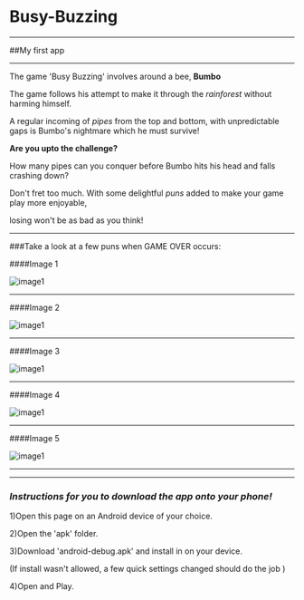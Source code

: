 # Busy-Buzzing
---
##My first app
_____
The game 'Busy Buzzing' involves around a bee, **Bumbo**

The game follows his attempt to make it through the *rainforest* without harming himself.

A regular incoming of *pipes* from the top and bottom, with unpredictable gaps is Bumbo's nightmare which he must survive!

**Are you upto the challenge?**

How many pipes can you conquer before Bumbo hits his head and falls crashing down?

Don't fret too much. With some delightful *puns* added to make your game play more enjoyable, 

losing won't be as bad as you think!

_____

###Take a look at a few puns when GAME OVER occurs:

####Image 1

![image1](https://github.com/nikki30/Busy-Buzzing/blob/master/1.png)

_____

####Image 2

![image1](https://github.com/nikki30/Busy-Buzzing/blob/master/2.png)
_____

####Image 3

![image1](https://github.com/nikki30/Busy-Buzzing/blob/master/3.png)
______

####Image 4

![image1](https://github.com/nikki30/Busy-Buzzing/blob/master/4.png)
_______

####Image 5

![image1](https://github.com/nikki30/Busy-Buzzing/blob/master/5.png)
______
______

### *Instructions for you to download the app onto your phone!*

1)Open this page on an Android device of your choice.

2)Open the 'apk' folder.

3)Download 'android-debug.apk' and install in on your device.

(If install wasn't allowed, a few quick settings changed should do the job )

4)Open and Play.
